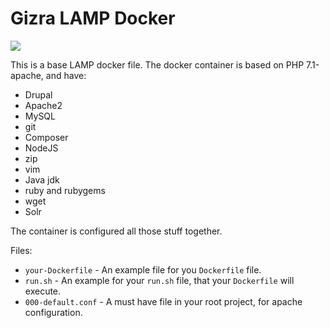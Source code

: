 # Gizra LAMP Docker

[![](https://images.microbadger.com/badges/image/gizra/drupal-lamp.svg)](https://hub.docker.com/r/gizra/drupal-lamp/)

This is a base LAMP docker file.
The docker container is based on PHP 7.1-apache, and have:
* Drupal
* Apache2
* MySQL
* git
* Composer
* NodeJS
* zip
* vim
* Java jdk
* ruby and rubygems
* wget
* Solr

The container is configured all those stuff together.

Files:

* `your-Dockerfile` - An example file for you `Dockerfile` file.
* `run.sh` - An example for your `run.sh` file, that your `Dockerfile` will execute.
* `000-default.conf` - A must have file in your root project, for apache configuration.
